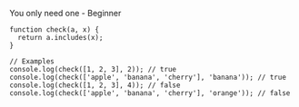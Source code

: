 You only need one - Beginner

    function check(a, x) {
      return a.includes(x);
    }
    
    // Examples
    console.log(check([1, 2, 3], 2)); // true
    console.log(check(['apple', 'banana', 'cherry'], 'banana')); // true
    console.log(check([1, 2, 3], 4)); // false
    console.log(check(['apple', 'banana', 'cherry'], 'orange')); // false
